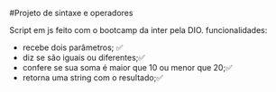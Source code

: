 #Projeto de sintaxe e operadores 

Script em js feito com o bootcamp da inter pela DIO.
funcionalidades: 

- recebe dois parâmetros; ✅
- diz se são iguais ou diferentes;✅
- confere se sua soma é maior que 10 ou menor que 20;✅
- retorna uma string com o resultado;✅